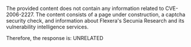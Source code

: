 The provided content does not contain any information related to CVE-2006-2227. The content consists of a page under construction, a captcha security check, and information about Flexera's Secunia Research and its vulnerability intelligence services.

Therefore, the response is: UNRELATED